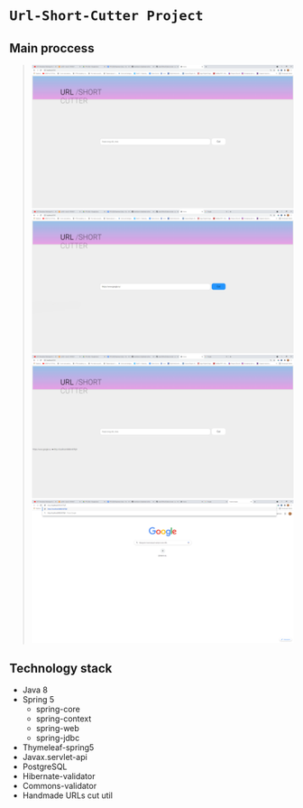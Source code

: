 ﻿# `Url-Short-Cutter Project`
## Main proccess
> ![Home page](https://github.com/ousookie/java/blob/main/UrlShortCutter/images/usrl-short-cutter_home_page.png)
![Input field for long source URL](https://github.com/ousookie/java/blob/main/UrlShortCutter/images/url-short-cutter_main_logic1.png)
![Main controller cut logic](https://github.com/ousookie/java/blob/main/UrlShortCutter/images/url_short_cutter_main_logic2.png)
![Main controller redirect logic](https://github.com/ousookie/java/blob/main/UrlShortCutter/images/url_short_cutter_main_logic3.png)
## Technology stack
* Java 8
* Spring 5
  * spring-core
  * spring-context
  * spring-web
  * spring-jdbc
* Thymeleaf-spring5
* Javax.servlet-api
* PostgreSQL
* Hibernate-validator
* Commons-validator
* Handmade URLs cut util
